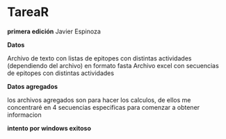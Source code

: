 # TareaR
**primera edición**
Javier Espinoza


**Datos**

Archivo de texto con listas de epitopes con distintas actividades (dependiendo del archivo) en formato fasta
Archivo excel con secuencias de epitopes con distintas actividades

**Datos agregados**

los archivos agregados son para hacer los calculos, de ellos me concentraré en 4 secuencias especificas para comenzar a obtener informacion

**intento por windows exitoso**
